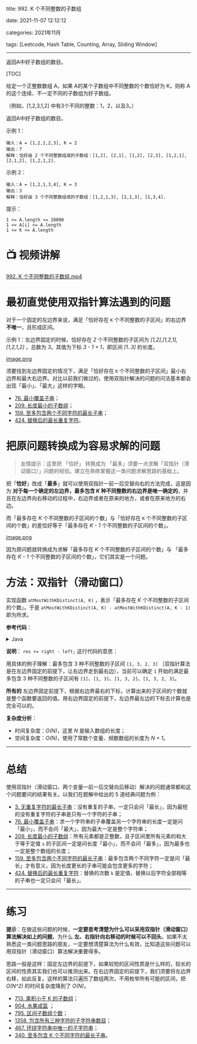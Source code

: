 title: 992. K 个不同整数的子数组

date: 2021-11-07 12:12:12

categories: 2021年11月

tags: [Leetcode, Hash Table, Counting, Array, Sliding Window]

---

返回A中好子数组的数目。

<!-- more -->

[TOC]


给定一个正整数数组 A，如果 A的某个子数组中不同整数的个数恰好为 K，则称 A 的这个连续、不一定不同的子数组为好子数组。

（例如，[1,2,3,1,2] 中有3个不同的整数：1，2，以及3。）

返回A中好子数组的数目。

示例 1：

    输入：A = [1,2,1,2,3], K = 2
    输出：7
    解释：恰好由 2 个不同整数组成的子数组：[1,2], [2,1], [1,2], [2,3], [1,2,1], [2,1,2], [1,2,1,2].
示例 2：
    
    输入：A = [1,2,1,3,4], K = 3
    输出：3
    解释：恰好由 3 个不同整数组成的子数组：[1,2,1,3], [2,1,3], [1,3,4].


提示：
    
    1 <= A.length <= 20000
    1 <= A[i] <= A.length
    1 <= K <= A.length

# 📺 视频讲解 


[992. K 个不同整数的子数组.mp4](21472c3c-27ea-4ecf-9093-862f9b2f8e8b)

# 最初直觉使用双指针算法遇到的问题

对于一个固定的左边界来说，满足「恰好存在 `K` 个不同整数的子区间」的右边界 **不唯一**，且形成区间。

示例 1：左边界固定的时候，恰好存在 *2* 个不同整数的子区间为 *[1,2],[1,2,1],[1,2,1,2]* ，总数为 *3*。其值为下标 *3 - 1 + 1*，即区间 *[1..3]* 的长度。

[image.png](https://pic.leetcode-cn.com/1612775858-VWbhYR-image.png)

须要找到左边界固定的情况下，满足「恰好存在 `K` 个不同整数的子区间」最小右边界和最大右边界。对比以前我们做过的，使用双指针解决的问题的问法基本都会出现「最小」、「最大」这样的字眼。

+ [76. 最小覆盖子串](/problems/minimum-window-substring/)；
+ [209. 长度最小的子数组](/problems/minimum-size-subarray-sum/)；
+ [159. 至多包含两个不同字符的最长子串](/problems/longest-substring-with-at-most-two-distinct-characters/)；
+ [424. 替换后的最长重复字符](/problems/longest-repeating-character-replacement/)。

# 把原问题转换成为容易求解的问题

> 友情提示：这里把 「恰好」 转换成为 「最多」须要一点求解「双指针（滑动窗口）」问题的经验。建立在熟练掌握这一类问题求解思路的基础上。

把「**恰好**」改成「**最多**」就可以使用双指针一前一后交替向右的方法完成，这是因为 **对于每一个确定的左边界，最多包含 *K* 种不同整数的右边界是唯一确定的**，并且在左边界向右移动的过程中，右边界或者在原来的地方，或者在原来地方的右边。




而「最多存在 *K* 个不同整数的子区间的个数」与「恰好存在 `K` 个不同整数的子区间的个数」的差恰好等于「最多存在 *K - 1* 个不同整数的子区间的个数」。

[image.png](https://pic.leetcode-cn.com/1612776085-sZFGqE-image.png)

因为原问题就转换成为求解「最多存在 *K* 个不同整数的子区间的个数」与 「最多存在 *K - 1* 个不同整数的子区间的个数」，它们其实是一个问题。


# 方法：双指针（滑动窗口）

实现函数 `atMostWithKDistinct(A, K)` ，表示「最多存在 *K* 个不同整数的子区间的个数」。于是 `atMostWithKDistinct(A, K) - atMostWithKDistinct(A, K - 1)` 即为所求。

**参考代码**：

<details>
    <summary>Java</summary>

```Java []
public class Solution {

    public int subarraysWithKDistinct(int[] A, int K) {
        return atMostKDistinct(A, K) - atMostKDistinct(A, K - 1);
    }

    /**
     * @param A
     * @param K
     * @return 最多包含 K 个不同整数的子区间的个数
     */
    private int atMostKDistinct(int[] A, int K) {
        int len = A.length;
        int[] freq = new int[len + 1];

        int left = 0;
        int right = 0;
        // [left, right) 里不同整数的个数
        int count = 0;
        int res = 0;
        // [left, right) 包含不同整数的个数小于等于 K
        while (right < len) {
            if (freq[A[right]] == 0) {
                count++;
            }
            freq[A[right]]++;
            right++;

            while (count > K) {
                freq[A[left]]--;
                if (freq[A[left]] == 0) {
                    count--;
                }
                left++;
            }
            // [left, right) 区间的长度就是对结果的贡献
            res += right - left;
        }
        return res;
    }
}
```
</details>


**说明**： `res += right - left;` 这行代码的意思：

用具体的例子理解：最多包含 3 种不同整数的子区间  `[1, 3, 2, 3]` （双指针算法是在左边界固定的前提下，让右边界走到最右边），当前可以确定 `1` 开始的满足最多包含 3 种不同整数的子区间有 `[1]`、`[1, 3]`、`[1, 3, 2]`、`[1, 3, 2, 3]`。

**所有的** 左边界固定前提下，根据右边界最右的下标，计算出来的子区间的个数就是整个函数要返回的值。用右边界固定的前提下，左边界最左边的下标去计算也是完全可以的。


**复杂度分析**：

+ 时间复杂度：*O(N)*，这里 *N* 是输入数组的长度；
+ 空间复杂度：*O(N)*，使用了常数个变量、频数数组的长度为 *N + 1*。

---

# 总结

使用双指针（滑动窗口、两个变量一前一后交替向后移动）解决的问题通常都和这个问题要问的结果有关。以我们在题解中给出的 5 道经典问题为例：

+ [3. 无重复字符的最长子串](/problems/longest-substring-without-repeating-characters/)：没有重复的子串，一定只会问「最长」，因为最短的没有重复字符的子串是只有一个字符的子串； 
+ [76. 最小覆盖子串](/problems/minimum-window-substring/)：求一个字符串的子串覆盖另一个字符串的长度一定是问「最小」，而不会问「最大」，因为最大一定是整个字符串；
+ [209. 长度最小的子数组](/problems/minimum-size-subarray-sum/)：所有元素都是正整数，且子区间里所有元素的和大于等于定值 `s` 的子区间一定是问长度「最小」，而不会问「最多」，因为最多也一定是整个数组的长度；
+ [159. 至多包含两个不同字符的最长子串](/problems/longest-substring-with-at-most-two-distinct-characters/)：最多包含两个不同字符一定是问「最长」才有意义，因为长度更长的子串可能会包含更多的字符；
+ [424. 替换后的最长重复字符](/problems/longest-repeating-character-replacement/)：替换的次数 `k` 是定值，替换以后字符全部相等的子串也一定只会问「最长」。

---

# 练习

**提示**：在做这些问题的时候，**一定要思考清楚为什么可以采用双指针（滑动窗口）算法解决如上的问题**，为什么 **左、右指针向右移动的时候可以不回头**。如果不太熟悉这一类问题思路的朋友，一定要想清楚算法为什么有效，比知道这些问题可以用双指针（滑动窗口）算法解决重要得多。

思路一般是这样：固定左边界的前提下，如果较短的区间性质是什么样的，较长的区间的性质其实我们也可以推测出来。在右边界固定的前提下，我们须要将左边界右移，如此反复。这样的算法只遍历了数组两次，不用枚举所有可能的区间，把 *O(N^2)* 的时间复杂度降到了 *O(N)*。

+ [713. 乘积小于 K 的子数组](/problems/subarray-product-less-than-k/)；
+ [904. 水果成篮](/problems/fruit-into-baskets/) ；
+ [795. 区间子数组个数](/problems/number-of-subarrays-with-bounded-maximum/)；
+ [1358. 包含所有三种字符的子字符串数目](/problems/number-of-substrings-containing-all-three-characters/)；
+ [467. 环绕字符串中唯一的子字符串](/problems/unique-substrings-in-wraparound-string/)；
+ [340. 至多包含 K 个不同字符的最长子串](/problems/longest-substring-with-at-most-k-distinct-characters/)。


